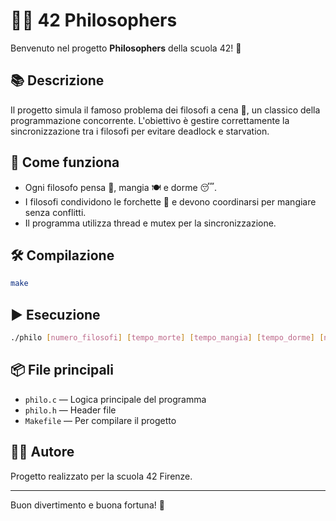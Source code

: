 # 🧑‍💻 42 Philosophers

Benvenuto nel progetto **Philosophers** della scuola 42! 🥳

## 📚 Descrizione

Il progetto simula il famoso problema dei filosofi a cena 🍝, un classico della programmazione concorrente. L'obiettivo è gestire correttamente la sincronizzazione tra i filosofi per evitare deadlock e starvation.

## 🚀 Come funziona

- Ogni filosofo pensa 🤔, mangia 🍽️ e dorme 😴.
- I filosofi condividono le forchette 🍴 e devono coordinarsi per mangiare senza conflitti.
- Il programma utilizza thread e mutex per la sincronizzazione.

## 🛠️ Compilazione

```bash
make
```

## ▶️ Esecuzione

```bash
./philo [numero_filosofi] [tempo_morte] [tempo_mangia] [tempo_dorme] [numero_pasti_opzionale]
```

## 📦 File principali

- `philo.c` — Logica principale del programma
- `philo.h` — Header file
- `Makefile` — Per compilare il progetto

## 👨‍💻 Autore

Progetto realizzato per la scuola 42 Firenze.

---

Buon divertimento e buona fortuna! 🚦